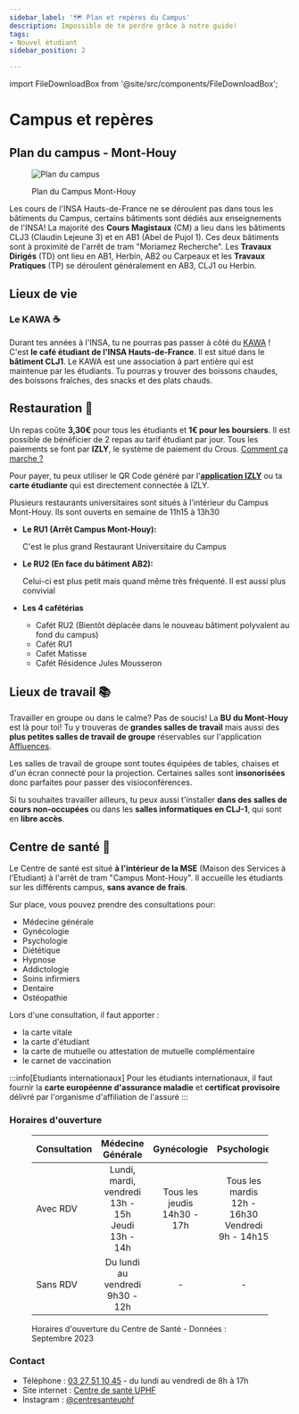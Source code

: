 ```yaml
---
sidebar_label: '🗺️ Plan et repères du Campus'
description: Impossible de te perdre grâce à notre guide!
tags:
- Nouvel étudiant
sidebar_position: 2

---
```


import FileDownloadBox from '@site/src/components/FileDownloadBox';


# Campus et repères

## Plan du campus - Mont-Houy
<figure>

![Plan du campus](/img/campus/plan-du-campus-vue-nord.png)
<figcaption>Plan du Campus Mont-Houy</figcaption>
</figure>
<FileDownloadBox file_link="map/plan-du-campus.pdf" file_name="Plan du campus (PDF)" file_type="pdf"></FileDownloadBox>


Les cours de l'INSA Hauts-de-France ne se déroulent pas dans tous les bâtiments du Campus, certains bâtiments sont dédiés aux enseignements de l'INSA! La majorité des **Cours Magistaux** (CM) a lieu dans les bâtiments CLJ3 (Claudin Lejeune 3) et en AB1 (Abel de Pujol 1). Ces deux bâtiments sont à proximité de l'arrêt de tram "Moriamez Recherche". Les **Travaux Dirigés** (TD) ont lieu en AB1, Herbin, AB2 ou Carpeaux et les **Travaux Pratiques** (TP) se déroulent généralement en AB3, CLJ1 ou Herbin. 




## Lieux de vie

### Le KAWA ☕
Durant tes années à l'INSA, tu ne pourras pas passer à côté du [KAWA](/vie-etudiante/assos-et-clubs/kawa) ! C'est **le café étudiant de l'INSA Hauts-de-France**. Il est situé dans le **bâtiment CLJ1**. Le KAWA est une association à part entière qui est maintenue par les étudiants. Tu pourras y trouver des boissons chaudes, des boissons fraîches, des snacks et des plats chauds.

<!-- <figure>

![Photo du KAWA](/img/insa/equipe-kawa.jpg)
<figcaption>L'équipe du KAWA est prête à t'accueillir en CLJ1 !</figcaption>
</figure>
-->

## Restauration 🍝

Un repas coûte **3,30€** pour tous les étudiants et **1€ pour les boursiers**. Il est possible de bénéficier de 2 repas au tarif étudiant par jour. Tous les paiements se font par **IZLY**, le système de paiement du Crous. [Comment ça marche ?](https://www.izly.fr/index.html#howitworks)

Pour payer, tu peux utiliser le QR Code généré par l'[**application IZLY**](https://www.izly.fr/) ou ta **carte étudiante** qui est directement connectée à IZLY.

Plusieurs restaurants universitaires sont situés à l'intérieur du Campus Mont-Houy. Ils sont ouverts en semaine de 11h15 à 13h30


- **Le RU1 (Arrêt Campus Mont-Houy):**

  C'est le plus grand Restaurant Universitaire du Campus

- **Le RU2 (En face du bâtiment AB2):**

  Celui-ci est plus petit mais quand même très fréquenté. Il est aussi plus convivial

- **Les 4 cafétérias**
  - Cafét RU2 (Bientôt déplacée dans le nouveau bâtiment polyvalent au fond du campus)
  - Cafét RU1
  - Cafét Matisse
  - Cafét Résidence Jules Mousseron


 
## Lieux de travail 📚
Travailler en groupe ou dans le calme? Pas de soucis! La **BU du Mont-Houy** est là pour toi! Tu y trouveras de **grandes salles de travail** mais aussi des **plus petites salles de travail de groupe** réservables sur l'application [Affluences](/vie-etudiante/assos-et-clubs/club-info).

Les salles de travail de groupe sont toutes équipées de tables, chaises et d'un écran connecté pour la projection. Certaines salles sont **insonorisées** donc parfaites pour passer des visioconférences.

Si tu souhaites travailler ailleurs, tu peux aussi t'installer **dans des salles de cours non-occupées** ou dans les **salles informatiques en CLJ-1**, qui sont en **libre accès**.


## Centre de santé 💊
Le Centre de santé est situé **à l'intérieur de la MSE** (Maison des Services à l'Etudiant) à l'arrêt de tram "Campus Mont-Houy". Il accueille les étudiants sur les différents campus, **sans avance de frais**.

Sur place, vous pouvez prendre des consultations pour:
- Médecine générale
- Gynécologie
- Psychologie
- Diététique
- Hypnose
- Addictologie
- Soins infirmiers
- Dentaire
- Ostéopathie

Lors d'une consultation, il faut apporter :

- la carte vitale
- la carte d'étudiant
- la carte de mutuelle ou attestation de mutuelle complémentaire
- le carnet de vaccination

:::info[Etudiants internationaux]
Pour les étudiants internationaux, il faut fournir la **carte européenne d'assurance maladie** et **certificat provisoire** délivré par l'organisme d'affiliation de l'assuré
:::

### Horaires d'ouverture
<figure>

| Consultation | Médecine Générale | Gynécologie | Psychologie | Infirmier | Diététique |
|:--------------|:-----------------:|:------------:|:-------------:|:-----------:|:------------:|
| Avec RDV | Lundi, mardi, vendredi<br/>13h - 15h<br/>Jeudi<br/>13h - 14h | Tous les jeudis<br/>14h30 - 17h | Tous les mardis<br/>12h - 16h30<br/>Vendredi<br/>9h - 14h15 | Du lundi au vendredi<br/>8h - 17h | Le lundi, 2 fois par mois<br/>13h - 16h |
| Sans RDV | Du lundi au vendredi <br/> 9h30 - 12h | - | - | Du lundi au vendredi<br/>8h - 17h | - |

<figcaption>Horaires d'ouverture du Centre de Santé - Données : Septembre 2023</figcaption>
</figure>

### Contact
- Téléphone : [03 27 51 10 45](tel:+33327511045) - du lundi au vendredi de 8h à 17h
- Site internet : [Centre de santé UPHF](https://www.uphf.fr/vie-campus/bien-vivre/centre-sante)
- Instagram : [@centresanteuphf](https://www.instagram.com/centresanteuphf/)


